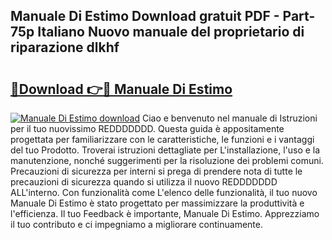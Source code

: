 ## Manuale Di Estimo Download gratuit PDF - Part-75p Italiano Nuovo manuale del proprietario di riparazione dlkhf

# <h2><a href="http://dffjtz.blite.top/?on=Manuale+Di+Estimo">🔗Download 👉🔴 Manuale Di Estimo</a></h2>

[![Manuale Di Estimo download](https://i.imgur.com/lujVjoI.png)](http://dffjtz.blite.top/?on=Manuale+Di+Estimo)
Ciao e benvenuto nel manuale di Istruzioni per il tuo nuovissimo REDDDDDDD. Questa guida è appositamente progettata per familiarizzare con le caratteristiche, le funzioni e i vantaggi del tuo Prodotto. Troverai istruzioni dettagliate per L'installazione, l'uso e la manutenzione, nonché suggerimenti per la risoluzione dei problemi comuni. Precauzioni di sicurezza per interni si prega di prendere nota di tutte le precauzioni di sicurezza quando si utilizza il nuovo REDDDDDDD ALL'interno. Con funzionalità come L'elenco delle funzionalità, il tuo nuovo Manuale Di Estimo è stato progettato per massimizzare la produttività e l'efficienza. Il tuo Feedback è importante, Manuale Di Estimo. Apprezziamo il tuo contributo e ci impegniamo a migliorare continuamente.
